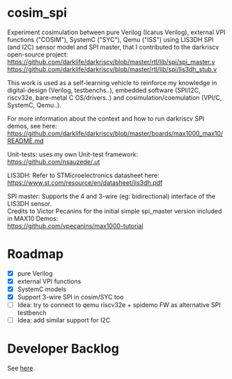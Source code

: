 # cosim_spi
Experiment cosimulation between pure Verilog (Icarus Verilog), external VPI functions ("COSIM"), SystemC ("SYC"), Qemu ("ISS")
using LIS3DH SPI (and I2C) sensor model and SPI master, that I contributed to the darkriscv open-source project:\
https://github.com/darklife/darkriscv/blob/master/rtl/lib/spi/spi_master.v
https://github.com/darklife/darkriscv/blob/master/rtl/lib/spi/lis3dh_stub.v

This work is used as a self-learning vehicle to reinforce my knowledge in digital-design (Verilog, testbenchs..),
embedded software (SPI/I2C, riscv32e, bare-metal C OS/drivers..) and cosimulation/coemulation (VPI/C, SystemC, Qemu..).

For more information about the context and how to run darkriscv SPI demos, see here:\
https://github.com/darklife/darkriscv/blob/master/boards/max1000_max10/README.md

Unit-tests: uses my own Unit-test framework:\
https://github.com/nsauzede/.ut

LIS3DH: Refer to STMicroelectronics datasheet here:\
https://www.st.com/resource/en/datasheet/lis3dh.pdf

SPI master: Supports the 4 and 3-wire (eg: bidirectional) interface of the LIS3DH sensor.\
Credits to Victor Pecanins for the initial simple spi_master version included in MAX10 Demos:\
https://github.com/vpecanins/max1000-tutorial

# Roadmap
- [X] pure Verilog
- [X] external VPI functions
- [X] SystemC models
- [X] Support 3-wire SPI in cosim/SYC too
- [ ] Idea: try to connect to qemu riscv32e + spidemo FW as alternative SPI testbench
- [ ] Idea: add similar support for I2C

# Developer Backlog
See [here](README_dev.md).
